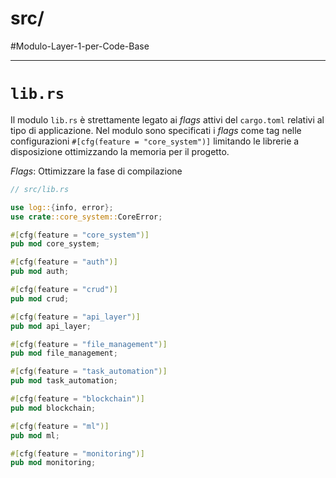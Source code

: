 
# src/

#Modulo-Layer-1-per-Code-Base 

---

# `lib.rs`

Il modulo `lib.rs` è strettamente legato ai *flags* attivi del `cargo.toml` relativi al tipo di applicazione. Nel modulo sono specificati i *flags* come tag nelle configurazioni `#[cfg(feature = "core_system")]` limitando le librerie a disposizione ottimizzando la memoria per il progetto. 

*Flags*: Ottimizzare la fase di compilazione 

```Rust
// src/lib.rs

use log::{info, error};
use crate::core_system::CoreError;

#[cfg(feature = "core_system")]
pub mod core_system;

#[cfg(feature = "auth")]
pub mod auth;

#[cfg(feature = "crud")]
pub mod crud;

#[cfg(feature = "api_layer")]
pub mod api_layer;

#[cfg(feature = "file_management")]
pub mod file_management;

#[cfg(feature = "task_automation")]
pub mod task_automation;

#[cfg(feature = "blockchain")]
pub mod blockchain;

#[cfg(feature = "ml")]
pub mod ml;

#[cfg(feature = "monitoring")]
pub mod monitoring;
```
